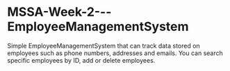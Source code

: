 # MSSA-Week-2---EmployeeManagementSystem
 Simple EmployeeManagementSystem that can track data stored on employees such as phone numbers, addresses and emails. You can search specific employees by ID, add or delete employees.

